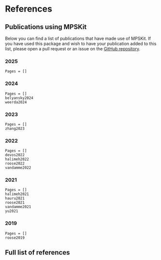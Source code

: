 # References

## Publications using MPSKit

Below you can find a list of publications that have made use of MPSKit. If you have used
this package and wish to have your publication added to this list, please open a pull
request or an issue on the [GitHub repository](https://github.com/QuantumKitHub/MPSKit.jl/).

### 2025

```@bibliography
Pages = []
```
### 2024

```@bibliography
Pages = []
belyansky2024
weerda2024
```

### 2023

```@bibliography
Pages = []
zhang2023
```

### 2022

```@bibliography
Pages = []
devos2022
halimeh2022
roose2022
vandamme2022
```

### 2021

```@bibliography
Pages = []
halimeh2021
hauru2021
roose2021
vandamme2021
yu2021
```

### 2019

```@bibliography
Pages = []
roose2019
```

## Full list of references

```@bibliography
```

